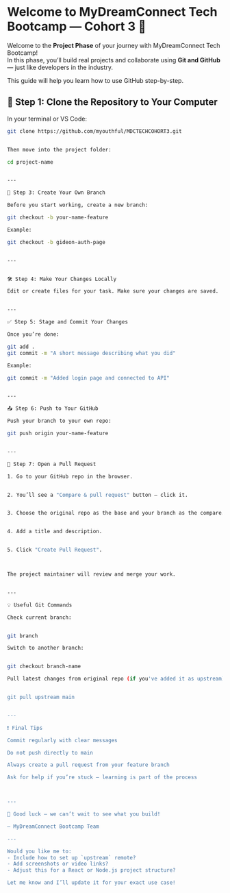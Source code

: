 # Welcome to MyDreamConnect Tech Bootcamp — Cohort 3 🚀

Welcome to the **Project Phase** of your journey with MyDreamConnect Tech Bootcamp!  
In this phase, you’ll build real projects and collaborate using **Git and GitHub** — just like developers in the industry.

This guide will help you learn how to use GitHub step-by-step.


## 🔄 Step 1: Clone the Repository to Your Computer

In your terminal or VS Code:

```bash
git clone https://github.com/myouthful/MDCTECHCOHORT3.git


Then move into the project folder:

cd project-name


---

🌿 Step 3: Create Your Own Branch

Before you start working, create a new branch:

git checkout -b your-name-feature

Example:

git checkout -b gideon-auth-page


---


🛠️ Step 4: Make Your Changes Locally

Edit or create files for your task. Make sure your changes are saved.


---

✅ Step 5: Stage and Commit Your Changes

Once you’re done:

git add .
git commit -m "A short message describing what you did"

Example:

git commit -m "Added login page and connected to API"


---

📤 Step 6: Push to Your GitHub

Push your branch to your own repo:

git push origin your-name-feature


---

🔁 Step 7: Open a Pull Request

1. Go to your GitHub repo in the browser.


2. You’ll see a "Compare & pull request" button — click it.


3. Choose the original repo as the base and your branch as the compare.


4. Add a title and description.


5. Click "Create Pull Request".



The project maintainer will review and merge your work.


---

💡 Useful Git Commands

Check current branch:


git branch

Switch to another branch:


git checkout branch-name

Pull latest changes from original repo (if you've added it as upstream):


git pull upstream main


---

❗ Final Tips

Commit regularly with clear messages

Do not push directly to main

Always create a pull request from your feature branch

Ask for help if you’re stuck — learning is part of the process



---

👏 Good luck — we can’t wait to see what you build!

– MyDreamConnect Bootcamp Team

---

Would you like me to:
- Include how to set up `upstream` remote?
- Add screenshots or video links?
- Adjust this for a React or Node.js project structure?

Let me know and I’ll update it for your exact use case!
